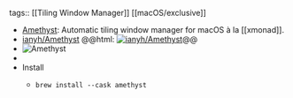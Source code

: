 tags:: [[Tiling Window Manager]] [[macOS/exclusive]]

- [Amethyst](https://ianyh.com/amethyst/): Automatic tiling window manager for macOS à la [[xmonad]].
- [ianyh/Amethyst](https://github.com/ianyh/Amethyst)
  @@html: <a href="https://github.com/ianyh/Amethyst/"><img src="https://github-readme-stats-astronomer.vercel.app/api/pin/?username=ianyh&repo=Amethyst&theme=tokyonight" alt="ianyh/Amethyst"/></a>@@
- ![Amethyst](https://camo.githubusercontent.com/ab89879d2c2787c37c55d2d2cbb1ce95a42355f747c2a890873fa22aa08dcee4/68747470733a2f2f69616e79682e636f6d2f616d6574687973742f696d616765732f77696e646f77732e706e67)
-
- Install
	- ```shell
	  brew install --cask amethyst
	  ```
